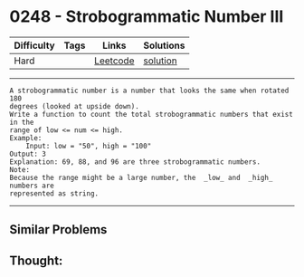 # 0248 - Strobogrammatic Number III

Difficulty  | Tags | Links | Solutions
----------- | ---- | ----- | -----
Hard |  | [Leetcode](https://leetcode.com/problems/strobogrammatic-number-iii) | [solution](https://leetcode.com/problems/strobogrammatic-number-iii/solution/)


-----------

```
A strobogrammatic number is a number that looks the same when rotated 180
degrees (looked at upside down).
Write a function to count the total strobogrammatic numbers that exist in the
range of low <= num <= high.
Example:
    Input: low = "50", high = "100"
Output: 3 
Explanation: 69, 88, and 96 are three strobogrammatic numbers.
Note:
Because the range might be a large number, the  _low_ and  _high_  numbers are
represented as string.
```

-----------


## Similar Problems




## Thought:
